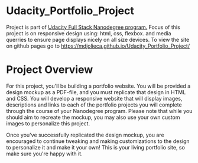 # Udacity_Portfolio_Project

Project is part of [Udacity Full Stack Nanodegree program.](https://www.udacity.com/course/full-stack-web-developer-nanodegree--nd004)
Focus of this project is on responsive design using: html, css, flexbox. and media querries to ensure page displays nicely on all size devices. To view the site on github pages go to https://mdjolieca.github.io/Udacity_Portfolio_Project/

# Project Overview
For this project, you'll be building a portfolio website. You will be provided a design mockup as a PDF-file, and you must replicate that design in HTML and CSS. You will develop a responsive website that will display images, descriptions and links to each of the portfolio projects you will complete through the course of your Nanodegree program. Please note that while you should aim to recreate the mockup, you may also use your own custom images to personalize this project.

Once you've successfully replicated the design mockup, you are encouraged to continue tweaking and making customizations to the design to personalize it and make it your own! This is your living portfolio site, so make sure you're happy with it.

